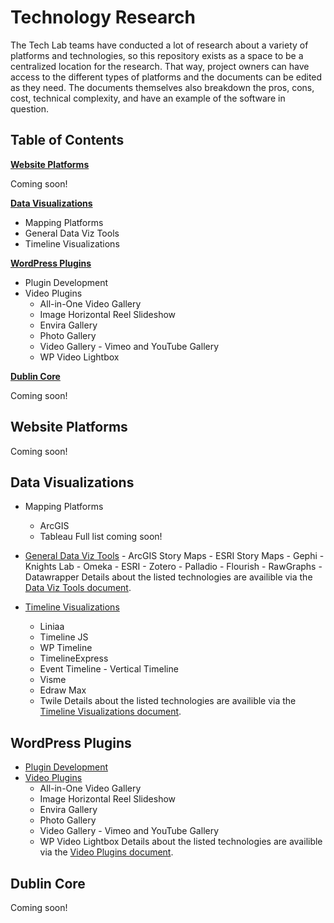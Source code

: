 # Technology Research
The Tech Lab teams have conducted a lot of research about a variety of platforms and technologies, so this repository exists as a space to be a centralized location for the research. That way, project owners can have access to the different types of platforms and the documents can be edited as they need. The documents themselves also breakdown the pros, cons, cost, technical complexity, and have an example of the software in question.

## Table of Contents

[**Website Platforms**](https://github.com/newcombtech/Technology-Research#website-platforms)

Coming soon!

[**Data Visualizations**](https://github.com/newcombtech/Technology-Research#data-visualizations)

- Mapping Platforms
- General Data Viz Tools
- Timeline Visualizations

[**WordPress Plugins**](https://github.com/newcombtech/Technology-Research#wordpress-plugins)

- Plugin Development
- Video Plugins
	- All-in-One Video Gallery
	- Image Horizontal Reel Slideshow
	- Envira Gallery
	- Photo Gallery
	- Video Gallery - Vimeo and YouTube Gallery
	- WP Video Lightbox

[**Dublin Core**](https://github.com/newcombtech/Technology-Research#dublin-core)

Coming soon!

## Website Platforms

Coming soon!

## Data Visualizations

- Mapping Platforms
	- ArcGIS
	- Tableau
Full list coming soon!

- [General Data Viz Tools](https://github.com/newcombtech/Technology-Research/blob/main/Online%20Tools%20for%20Visualization%20Research.pdf)
		- ArcGIS Story Maps
		- ESRI Story Maps
		- Gephi
		- Knights Lab
		- Omeka
		- ESRI
		- Zotero
		- Palladio
		- Flourish
		- RawGraphs
		- Datawrapper
Details about the listed technologies are availible via the [Data Viz Tools document](https://github.com/newcombtech/Technology-Research/blob/main/Online%20Tools%20for%20Visualization%20Research.pdf).

- [Timeline Visualizations](https://github.com/newcombtech/Technology-Research/blob/main/Timeline%20Research.pdf)
	- Liniaa
	- Timeline JS
	- WP Timeline
	- TimelineExpress
	- Event Timeline - Vertical Timeline
	- Visme
	- Edraw Max
	- Twile
Details about the listed technologies are availible via the [Timeline Visualizations document](https://github.com/newcombtech/Technology-Research/blob/main/Timeline%20Research.pdf).

## WordPress Plugins

- [Plugin Development](https://github.com/newcombtech/Technology-Research/blob/main/Writing%20a%20Plugin%20Research%20and%20Notes.pdf)
- [Video Plugins](https://github.com/newcombtech/Technology-Research/blob/main/Video%20and%20Reel%20Plugins.pdf)
	- All-in-One Video Gallery
	- Image Horizontal Reel Slideshow
	- Envira Gallery
	- Photo Gallery
	- Video Gallery - Vimeo and YouTube Gallery
	- WP Video Lightbox
Details about the listed technologies are availible via the [Video Plugins document](https://github.com/newcombtech/Technology-Research/blob/main/Video%20and%20Reel%20Plugins.pdf).

## Dublin Core

Coming soon!